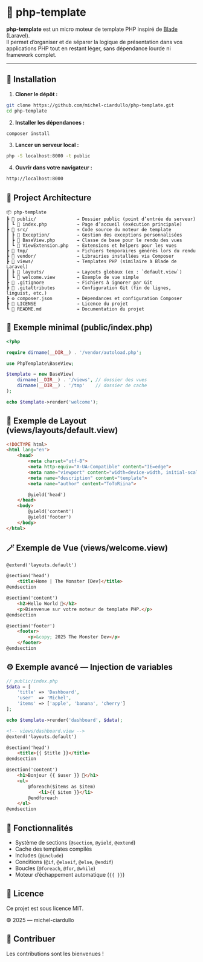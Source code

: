 # 🧩 php-template

**php-template** est un micro moteur de template PHP inspiré de [Blade](https://laravel.com/docs/blade) (Laravel).  
Il permet d’organiser et de séparer la logique de présentation dans vos applications PHP tout en restant léger, sans dépendance lourde ni framework complet.

---

## 🚀 Installation

1. **Cloner le dépôt :**

```bash
git clone https://github.com/michel-ciardullo/php-template.git
cd php-template
```

2. **Installer les dépendances :**

```bash
composer install
```

3. **Lancer un serveur local :**

```bash
php -S localhost:8000 -t public
```

4. **Ouvrir dans votre navigateur :**

```bash
http://localhost:8000
```

## 🧱 Project Architecture

```
📦 php-template
┣ 📂 public/               → Dossier public (point d’entrée du serveur)
┃ ┗ 📜 index.php           → Page d’accueil (exécution principale)
┣ 📂 src/                  → Code source du moteur de template
┃ ┣ 📂 Exception/          → Gestion des exceptions personnalisées
┃ ┣ 📜 BaseView.php        → Classe de base pour le rendu des vues
┃ ┗ 📜 ViewExtension.php   → Extensions et helpers pour les vues
┣ 📂 tmp/                  → Fichiers temporaires générés lors du rendu
┣ 📂 vendor/               → Librairies installées via Composer
┣ 📂 views/                → Templates PHP (similaire à Blade de Laravel)
┃ ┣ 📂 layouts/            → Layouts globaux (ex : `default.view`)
┃ ┗ 📜 welcome.view        → Exemple de vue simple
┣ 🧩 .gitignore            → Fichiers à ignorer par Git
┣ 🧩 .gitattributes        → Configuration Git (fin de lignes, linguist, etc.)
┣ ⚙️ composer.json         → Dépendances et configuration Composer
┣ 🧩 LICENSE               → Licence du projet
┗ 🧾 README.md             → Documentation du projet
```

## 🧠 Exemple minimal (public/index.php)

```php
<?php

require dirname(__DIR__) . '/vendor/autoload.php';

use PhpTemplate\BaseView;

$template = new BaseView(
    dirname(__DIR__) . '/views', // dossier des vues
    dirname(__DIR__) . '/tmp'    // dossier de cache
);

echo $template->render('welcome');
```

## 🧩 Exemple de Layout (views/layouts/default.view)

```html
<!DOCTYPE html>
<html lang="en">
    <head>
        <meta charset="utf-8">
        <meta http-equiv="X-UA-Compatible" content="IE=edge">
        <meta name="viewport" content="width=device-width, initial-scale=1">
        <meta name="description" content="template">
        <meta name="author" content="ToToRiina">

        @yield('head')
    </head>
    <body>
        @yield('content')
        @yield('footer')
    </body>
</html>
```

## 🪄 Exemple de Vue (views/welcome.view)

```html
@extend('layouts.default')

@section('head')
    <title>Home | The Monster [Dev]</title>
@endsection

@section('content')
    <h2>Hello World 👋</h2>
    <p>Bienvenue sur votre moteur de template PHP.</p>
@endsection

@section('footer')
    <footer>
        <p>&copy; 2025 The Monster Dev</p>
    </footer>
@endsection
```

## ⚙️ Exemple avancé — Injection de variables

```php
// public/index.php
$data = [
    'title' => 'Dashboard',
    'user'  => 'Michel',
    'items' => ['apple', 'banana', 'cherry']
];

echo $template->render('dashboard', $data);
```

```html
<!-- views/dashboard.view -->
@extend('layouts.default')

@section('head')
    <title>{{ $title }}</title>
@endsection

@section('content')
    <h1>Bonjour {{ $user }} 👋</h1>
    <ul>
        @foreach($items as $item)
            <li>{{ $item }}</li>
        @endforeach
    </ul>
@endsection
```

## 🧩 Fonctionnalités

- Système de sections (`@section`, `@yield`, `@extend`)
- Cache des templates compilés
- Includes (`@include`)
- Conditions (`@if`, `@elseif`, `@else`, `@endif`)
- Boucles (`@foreach`, `@for`, `@while`)
- Moteur d’échappement automatique (`{{ }}`)

## 📜 Licence

Ce projet est sous licence MIT.

© 2025 — michel-ciardullo

## 💬 Contribuer

Les contributions sont les bienvenues !
